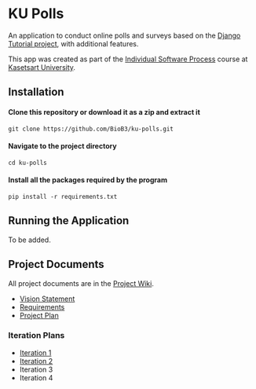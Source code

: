 # KU Polls
An application to conduct online polls and surveys based
on the [Django Tutorial project](https://docs.djangoproject.com/en/4.1/intro/tutorial01/), with
additional features.

This app was created as part of the [Individual Software Process](
https://cpske.github.io/ISP) course at [Kasetsart University](https://www.ku.ac.th).

## Installation

#### Clone this repository or download it as a zip and extract it
```
git clone https://github.com/BioB3/ku-polls.git
```
#### Navigate to the project directory
```
cd ku-polls
```
#### Install all the packages required by the program
```
pip install -r requirements.txt
```

## Running the Application

To be added.

## Project Documents

All project documents are in the [Project Wiki](../../wiki/Home).

- [Vision Statement](../../wiki/Vision%20Statement)
- [Requirements](../../wiki/Requirements)
- [Project Plan](../../wiki/Project%20Plan)

### Iteration Plans
- [Iteration 1](../../wiki/Iteration-1-Plan)
- [Iteration 2](../../wiki/Iteration-2-Plan)
- Iteration 3
- Iteration 4
